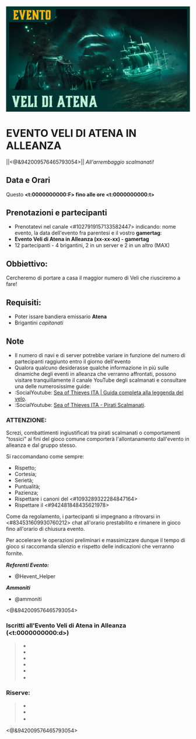 ![Splash_Screen_Evento_Onorificenze_in_Alleanza](https://github.com/GLWine/Eventi-in-alleanza/blob/main/Eventi%20Farming/Assets/Evento_Veli_Di_Atena.png?raw=true)

<!-- Non copiare il messaggio sopra nel messaggi Discord, utile solo per comodità visiva -->

# EVENTO VELI DI ATENA IN ALLEANZA
||<@&942009576465793054>||
*All'arrembaggio scalmanati!*

## Data e Orari
Questo **<t:0000000000:F> fino alle ore <t:0000000000:t>**

## Prenotazioni e partecipanti
- Prenotatevi nel canale <#1027919157133582447> indicando: nome evento, la data dell'evento fra parentesi e il vostro **gamertag**:
 - __Evento Veli di Atena in Alleanza (xx-xx-xx) - gamertag__
- 12 partecipanti - 4 brigantini, 2 in un server e 2 in un altro (MAX)

## Obbiettivo:
Cercheremo di portare a casa il maggior numero di Veli che riusciremo a fare!

## Requisiti:
- Poter issare bandiera emissario **Atena**
- Brigantini *capitanati*

## Note
- Il numero di navi e di server potrebbe variare in funzione del numero di partecipanti raggiunto entro il giorno dell'evento
- Qualora qualcuno desiderasse qualche informazione in più sulle dinamiche degli eventi in alleanza che verranno affrontati, possono visitare tranquillamente il canale YouTube degli scalmanati e consultare una delle numerosissime guide:
 - :SocialYoutube: [Sea of Thieves ITA | Guida completa alla leggenda del velo](<https://www.youtube.com/watch?v=SpItP2FWi5U>).
 - :SocialYoutube: [Sea of Thieves ITA - Pirati Scalmanati](<https://www.youtube.com/@seaofthievesIta>).

### ATTENZIONE:
Screzi, combattimenti ingiustificati tra pirati scalmanati o comportamenti "tossici" ai fini del gioco comune comporterà l'allontanamento dall'evento in alleanza e dal gruppo stesso.

Si raccomandano come sempre:
- Rispetto;
- Cortesia;
- Serietà;
- Puntualità;
- Pazienza;
- Rispettare i canoni del <#1093289322284847164>
- Rispettare il <#942481848435621978>

Come da regolamento, i partecipanti si impegnano a ritrovarsi in <#834531609930760212> chat all'orario prestabilito e rimanere in gioco fino all'orario di chiusura evento.

Per accelerare le operazioni preliminari e massimizzare dunque il tempo di gioco si raccomanda silenzio e rispetto delle indicazioni che verranno fornite.
ㅤ
<!-- Separazione tra il primo ed il secondo messaggio -->

***Referenti Evento:***
- @Hevent_Helper

***Ammoniti***
- @ammoniti

<@&942009576465793054>

### Iscritti all'Evento Veli di Atena in Alleanza (<t:0000000000:d>)
> - 
> - 
> - 
> - 
> - 
> - ㅤ

### Riserve:
> - 
> - 
> - ㅤ

<@&942009576465793054>
